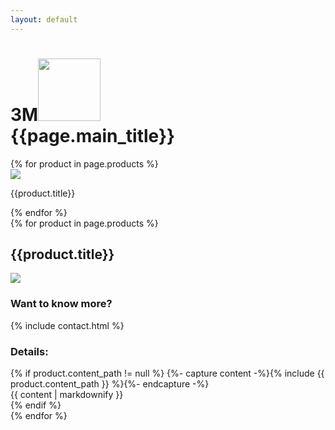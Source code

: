 ```yaml
---
layout: default
---
```


<div class="_fragment-autofilm-banner" style="background-image: url('{{ site.baseurl }}/assets/img/{{ page.bg }}')">
    <div class="content">
        <div class="container text-center">
            <h1 class="text-shadow animated fadeInDown text-nowrap"><span class="text-hide">3M</span><img width="100" src="{{ site.baseurl }}/assets/img/3M.png" /><br class="d-md-none"/> {{page.main_title}}</h1>
        </div>
    </div>
</div>

<div class="section-light _fragment-products-slick">
<div class="slide-product container">
    {% for product in page.products %}
        <div>
            <img class="box-shadow img-fluid" src="{{site.url}}/assets/img/{{product.image}}">
            <p class="text-center mx-auto">{{product.title}}</p>
        </div>
    {% endfor %}
</div>
<div class="main-product container-fluid mx-auto">
{% for product in page.products %}
        <div class="container-fluid">
            <h2 class="text-center mx-auto">{{product.title}}</h2>
            <div class="row pt-2">
                <div class="col-12 col-md-6">
                    <img class="box-shadow img-fluid" src="{{site.url}}/assets/img/{{product.image}}">
                    <div class="mt-2 text-center">
                            <h3>Want to know more?</h3>
                            {% include contact.html %}
                    </div>
                </div>
                <div class="col-12 col-md-6">
                    <h3>Details:</h3>
                    {% if product.content_path != null %}
                        {%- capture content -%}{% include {{ product.content_path }} %}{%- endcapture -%}
                        <div class="api-doc api-off api-definition" id="debugging">{{ content | markdownify }}</div>
                    {% endif %}
                </div>
            </div>
        </div>
{% endfor %}
</div>

</div>

<script>
 $('.main-product').slick({
  slidesToShow: 1,
  slidesToScroll: 1,
  arrows: false,
  fade: true,
  asNavFor: '.slide-product',
  adaptiveHeight: true,
  swipe:false
});
$('.slide-product').slick({
  slidesToShow: 3,
  slidesToScroll: 1,
  asNavFor: '.main-product',
  dots: true,
  centerMode: true,
  focusOnSelect: true,
  responsive: [
    {
      breakpoint: 768,
      settings: {
        arrows: true,
        centerMode: true,
        centerPadding: '40px',
        slidesToShow: 2
      }
    },
    {
      breakpoint: 480,
      settings: {
        arrows: true,
        centerMode: true,
        centerPadding: '40px',
        slidesToShow: 1
      }
    }
  ]
});
</script>

